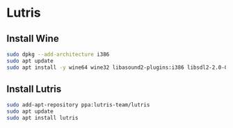 # Lutris

## Install Wine

```sh
sudo dpkg --add-architecture i386
sudo apt update
sudo apt install -y wine64 wine32 libasound2-plugins:i386 libsdl2-2.0-0:i386 libdbus-1-3:i386 libsqlite3-0:i386
```

## Install Lutris

```sh
sudo add-apt-repository ppa:lutris-team/lutris
sudo apt update
sudo apt install lutris
```

